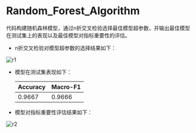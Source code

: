 # Random_Forest_Algorithm

代码构建随机森林模型，通过n折交叉检验选择最佳模型超参数，并输出最佳模型在测试集上的表现以及最佳模型对指标重要性的评估。

* n折交叉检验对模型超参数的选择结果如下：

![r1](E:\GithubProjects\Random_Forest_Algorithm\README.assets\r1.png)

* 模型在测试集表现如下：

  | Accuracy | Macro-F1 |
  | -------- | -------- |
  | 0.9667   | 0.9666   |

  

* 模型对指标重要性评估结果如下：

![r2](E:\GithubProjects\Random_Forest_Algorithm\README.assets\r2.png)